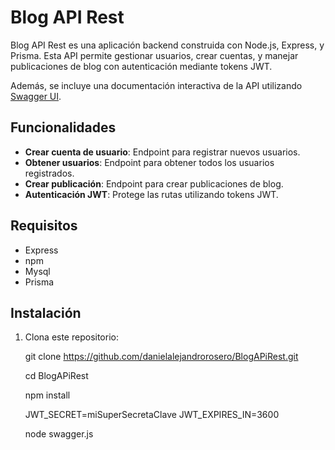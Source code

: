 # Blog API Rest

Blog API Rest es una aplicación backend construida con Node.js, Express, y Prisma. Esta API permite gestionar usuarios, crear cuentas, y manejar publicaciones de blog con autenticación mediante tokens JWT. 

Además, se incluye una documentación interactiva de la API utilizando [Swagger UI](https://swagger.io/tools/swagger-ui/).

## Funcionalidades

- **Crear cuenta de usuario**: Endpoint para registrar nuevos usuarios.
- **Obtener usuarios**: Endpoint para obtener todos los usuarios registrados.
- **Crear publicación**: Endpoint para crear publicaciones de blog.
- **Autenticación JWT**: Protege las rutas utilizando tokens JWT.

## Requisitos

- Express
- npm 
- Mysql
- Prisma

## Instalación

1. Clona este repositorio:

   git clone https://github.com/danielalejandrorosero/BlogAPiRest.git

   cd BlogAPiRest

   npm install


    JWT_SECRET=miSuperSecretaClave
    JWT_EXPIRES_IN=3600

    node swagger.js      



